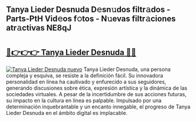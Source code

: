 ## Tanya Lieder Desnuda D𝚎sn𝚞dos filtr𝚊dos - Parts-PtH Vid𝚎os f𝚘tos - N𝚞evas filtr𝚊ciones atr𝚊ctivas NE8qJ

# <h2><a href="http://mbe6ug.tromn.icu/?c=Tanya+Lieder+Desnuda">🔗👉👉👉 Tanya Lieder Desnuda 🔗🔗</a></h2>

[![Tanya Lieder Desnuda nuevo](https://i.imgur.com/pEAQMta.gif)](http://mbe6ug.tromn.icu/?c=Tanya+Lieder+Desnuda)
Tanya Lieder Desnuda, una persona compleja y esquiva, se resiste a la definición fácil. Su innovadora personalidad en línea ha cautivado y enfurecido a sus seguidores, generando discusiones sobre ética, expresión artística y la dinámica de las sociedades virtuales. A pesar de la incertidumbre de sus acciones futuras, su impacto en la cultura en línea es palpable. Impulsado por una determinación inquebrantable y un encanto innegable, el progreso de Tanya Lieder Desnuda en el ámbito digital es implacable.
